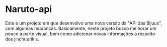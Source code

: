 # Naruto-api
Este é um projeto em que desenvolvo uma nova versão da "API das Bijuus", com algumas mudanças. Basicamente, neste projeto busco melhorar um pouco a parte visual, bem como adicionar novas informações a respeito dos jinchuurikis.
